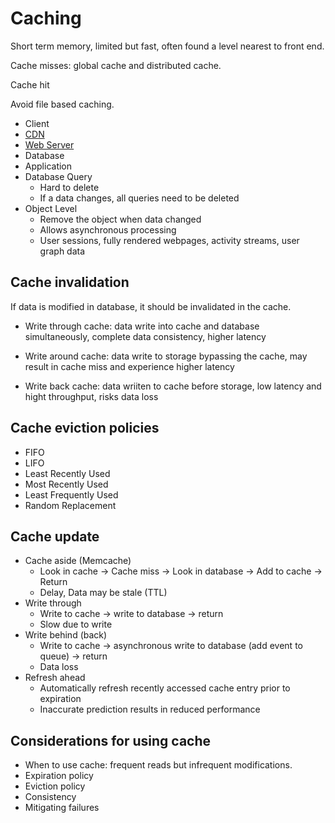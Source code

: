 # Caching

Short term memory, limited but fast, often found a level nearest to front end.

Cache misses: global cache and distributed cache.

Cache hit

Avoid file based caching.

-   Client
-   [CDN](./cdn.md)
-   [Web Server](./proxies.md#reverse-proxy)
-   Database
-   Application
-   Database Query
    -   Hard to delete
    -   If a data changes, all queries need to be deleted
-   Object Level
    -   Remove the object when data changed
    -   Allows asynchronous processing
    -   User sessions, fully rendered webpages, activity streams, user graph data

## Cache invalidation

If data is modified in database, it should be invalidated in the cache.

-   Write through cache: data write into cache and database simultaneously, complete data consistency, higher latency

-   Write around cache: data write to storage bypassing the cache, may result in cache miss and experience higher latency

-   Write back cache: data wriiten to cache before storage, low latency and hight throughput, risks data loss

## Cache eviction policies

-   FIFO
-   LIFO
-   Least Recently Used
-   Most Recently Used
-   Least Frequently Used
-   Random Replacement

## Cache update

-   Cache aside (Memcache)
    -   Look in cache -> Cache miss -> Look in database -> Add to cache -> Return
    -   Delay, Data may be stale (TTL)
-   Write through
    -   Write to cache -> write to database -> return
    -   Slow due to write
-   Write behind (back)
    -   Write to cache -> asynchronous write to database (add event to queue) -> return
    -   Data loss
-   Refresh ahead
    -   Automatically refresh recently accessed cache entry prior to expiration
    -   Inaccurate prediction results in reduced performance

## Considerations for using cache

-   When to use cache: frequent reads but infrequent modifications.
-   Expiration policy
-   Eviction policy
-   Consistency
-   Mitigating failures
